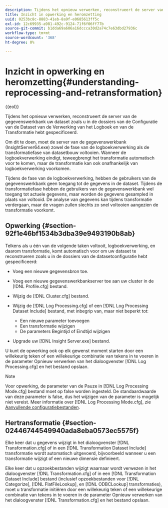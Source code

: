 ```yaml
---
description: Tijdens het opnieuw verwerken, reconstrueert de server van de gegevenswerkbank uw dataset zoals u in de dossiers van de Configuratie van de Dataset van de Verwerking van het Logboek en van de Transformatie hebt gespecificeerd.
title: Inzicht in opwerking en heromzetting
uuid: 0253bc8c-8883-41eb-8a9f-e0685613ff5c
exl-id: 12c69935-a981-492c-9124-71f6f06ff77b
source-git-commit: b1dda69a606a16dccca30d2a74c7e63dbd27936c
workflow-type: tm+mt
source-wordcount: '368'
ht-degree: 0%

---
```


# Inzicht in opwerking en heromzetting{#understanding-reprocessing-and-retransformation}

{{eol}}

Tijdens het opnieuw verwerken, reconstrueert de server van de gegevenswerkbank uw dataset zoals u in de dossiers van de Configuratie van de Dataset van de Verwerking van het Logboek en van de Transformatie hebt gespecificeerd.

Om dit te doen, moet de server van de gegevenswerkbank (InsightServer64.exe) zowel de fase van de logboekverwerking als de transformatiefase van datasetbouw voltooien. Wanneer de logboekverwerking eindigt, teweegbrengt het transformatie automatisch voor te komen, maar de transformatie kan ook onafhankelijk van logboekverwerking voorkomen.

Tijdens de fase van de logboekverwerking, hebben de gebruikers van de gegevenswerkbank geen toegang tot de gegevens in de dataset. Tijdens de transformatiefase hebben de gebruikers van de gegevenswerkbank wel toegang tot actuele gegevens, maar worden de gegevens gesampled in plaats van voltooid. De analyse van gegevens kan tijdens transformatie verdergaan, maar de vragen zullen slechts zo snel voltooien aangezien de transformatie voorkomt.

## Opwerking {#section-92f1e46bf1534b3dba39e9493190b8ab}

Telkens als u één van de volgende taken voltooit, logboekverwerking, en daarom transformatie, komt automatisch voor om uw dataset te reconstrueren zoals u in de dossiers van de datasetconfiguratie hebt gespecificeerd:

* Voeg een nieuwe gegevensbron toe.
* Voeg een nieuwe gegevenswerkbankserver toe aan uw cluster in de [!DNL Profile.cfg] bestand.
* Wijzig de [!DNL Cluster.cfg] bestand.
* Wijzig de [!DNL Log Processing.cfg] of een [!DNL Log Processing Dataset Include] bestand, met inbegrip van, maar niet beperkt tot:

   * Een nieuwe parameter toevoegen
   * Een transformatie wijzigen
   * De parameters Begintijd of Eindtijd wijzigen

* Upgrade uw [!DNL Insight Server.exe] bestand.

U kunt de opwerking ook op elk gewenst moment starten door een willekeurig teken of een willekeurige combinatie van tekens in te voeren in de parameter Opnieuw verwerken van het dialoogvenster [!DNL Log Processing.cfg] en het bestand opslaan.

>[!NOTE]
>
>Voor opwerking, de parameter van de Pauze in [!DNL Log Processing Mode.cfg] bestand moet op false worden ingesteld. De standaardwaarde van deze parameter is false, dus het wijzigen van de parameter is mogelijk niet vereist. Meer informatie over [!DNL Log Processing Mode.cfg], zie [Aanvullende configuratiebestanden](/help/home/c-dataset-const-proc/c-add-config-files/c-add-config-files.md).

## Hertransformatie {#section-02446744549940ada8eba0573ec5575f}

Elke keer dat u gegevens wijzigt in het dialoogvenster [!DNL Transformation.cfg] of in een [!DNL Transformation Dataset Include] transformatie wordt automatisch uitgevoerd, bijvoorbeeld wanneer u een transformatie wijzigt of een nieuwe dimensie definieert.

Elke keer dat u opzoekbestanden wijzigt waarnaar wordt verwezen in het dialoogvenster [!DNL Transformation.cfg] of in een [!DNL Transformation Dataset Include] bestand (inclusief opzoekbestanden voor [!DNL Categorize], [!DNL FlatFileLookup], en [!DNL ODBCLookup] transformaties), moet u transformatie initiëren door een willekeurig teken of een willekeurige combinatie van tekens in te voeren in de parameter Opnieuw verwerken van het dialoogvenster [!DNL Transformation.cfg] en het bestand opslaan.
